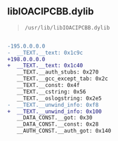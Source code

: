 ## libIOACIPCBB.dylib

> `/usr/lib/libIOACIPCBB.dylib`

```diff

-195.0.0.0.0
-  __TEXT.__text: 0x1c9c
+198.0.0.0.0
+  __TEXT.__text: 0x1c40
   __TEXT.__auth_stubs: 0x270
   __TEXT.__gcc_except_tab: 0x2c
   __TEXT.__const: 0x4f
   __TEXT.__cstring: 0x56
   __TEXT.__oslogstring: 0x2e5
-  __TEXT.__unwind_info: 0xf8
+  __TEXT.__unwind_info: 0x100
   __DATA_CONST.__got: 0x30
   __DATA_CONST.__const: 0x28
   __AUTH_CONST.__auth_got: 0x140

```

